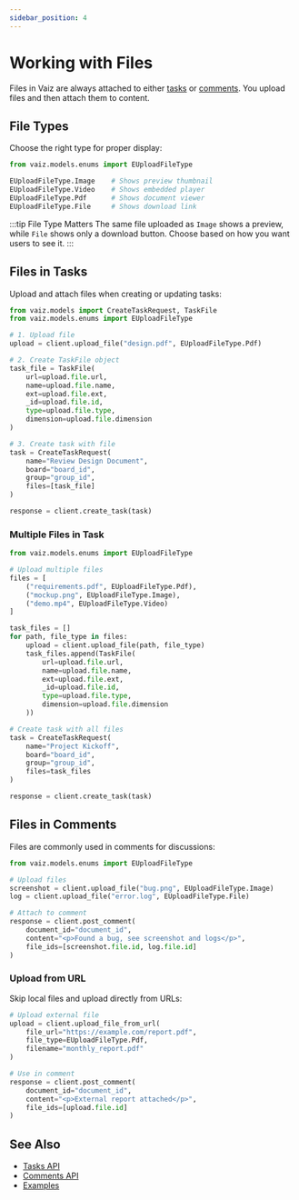 ```yaml
---
sidebar_position: 4
---
```


# Working with Files

Files in Vaiz are always attached to either [tasks](./tasks) or [comments](./comments). You upload files and then attach them to content.

## File Types

Choose the right type for proper display:

```python
from vaiz.models.enums import EUploadFileType

EUploadFileType.Image    # Shows preview thumbnail
EUploadFileType.Video    # Shows embedded player
EUploadFileType.Pdf      # Shows document viewer
EUploadFileType.File     # Shows download link
```

:::tip File Type Matters
The same file uploaded as `Image` shows a preview, while `File` shows only a download button. Choose based on how you want users to see it.
:::

## Files in Tasks

Upload and attach files when creating or updating tasks:

```python
from vaiz.models import CreateTaskRequest, TaskFile
from vaiz.models.enums import EUploadFileType

# 1. Upload file
upload = client.upload_file("design.pdf", EUploadFileType.Pdf)

# 2. Create TaskFile object
task_file = TaskFile(
    url=upload.file.url,
    name=upload.file.name,
    ext=upload.file.ext,
    _id=upload.file.id,
    type=upload.file.type,
    dimension=upload.file.dimension
)

# 3. Create task with file
task = CreateTaskRequest(
    name="Review Design Document",
    board="board_id",
    group="group_id",
    files=[task_file]
)

response = client.create_task(task)
```

### Multiple Files in Task

```python
from vaiz.models.enums import EUploadFileType

# Upload multiple files
files = [
    ("requirements.pdf", EUploadFileType.Pdf),
    ("mockup.png", EUploadFileType.Image),
    ("demo.mp4", EUploadFileType.Video)
]

task_files = []
for path, file_type in files:
    upload = client.upload_file(path, file_type)
    task_files.append(TaskFile(
        url=upload.file.url,
        name=upload.file.name,
        ext=upload.file.ext,
        _id=upload.file.id,
        type=upload.file.type,
        dimension=upload.file.dimension
    ))

# Create task with all files
task = CreateTaskRequest(
    name="Project Kickoff",
    board="board_id",
    group="group_id",
    files=task_files
)

response = client.create_task(task)
```

## Files in Comments

Files are commonly used in comments for discussions:

```python
from vaiz.models.enums import EUploadFileType

# Upload files
screenshot = client.upload_file("bug.png", EUploadFileType.Image)
log = client.upload_file("error.log", EUploadFileType.File)

# Attach to comment
response = client.post_comment(
    document_id="document_id",
    content="<p>Found a bug, see screenshot and logs</p>",
    file_ids=[screenshot.file.id, log.file.id]
)
```

### Upload from URL

Skip local files and upload directly from URLs:

```python
# Upload external file
upload = client.upload_file_from_url(
    file_url="https://example.com/report.pdf",
    file_type=EUploadFileType.Pdf,
    filename="monthly_report.pdf"
)

# Use in comment
response = client.post_comment(
    document_id="document_id",
    content="<p>External report attached</p>",
    file_ids=[upload.file.id]
)
```

## See Also

- [Tasks API](./tasks)
- [Comments API](./comments)
- [Examples](../examples)

